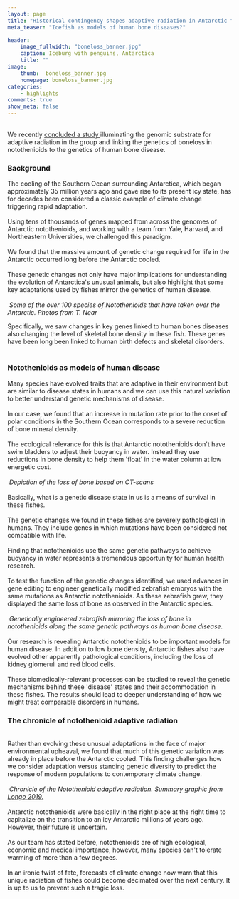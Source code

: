 ```yaml
---
layout: page
title: "Historical contingency shapes adaptive radiation in Antarctic fishes"
meta_teaser: "Icefish as models of human bone diseases?"

header:
    image_fullwidth: "boneloss_banner.jpg"
    caption: Iceburg with penguins, Antarctica
    title: ""
image:
    thumb:  boneloss_banner.jpg
    homepage: boneloss_banner.jpg
categories:
    - highlights
comments: true
show_meta: false
---
```

 
<br> We recently <a href="http://carolinafishes.github.io/images/Daane_et_al2019.pdf"> <en>concluded a study </en></a> illuminating the genomic substrate for adaptive radiation in the group and linking the genetics of boneloss in notothenioids to the genetics of human bone disease. 

<h3>Background</h3>
The cooling of the Southern Ocean surrounding Antarctica, which began approximately 35 million years ago and gave rise to its present icy state, has for decades been considered a classic example of climate change triggering rapid adaptation.
<br>
<br>
Using tens of thousands of genes mapped from across the genomes of Antarctic notothenioids, and working with a team from Yale, Harvard, and Northeastern Universities, we challenged this paradigm. 
<br>
<br>
We found that the massive amount of genetic change required for life in the Antarctic occurred long before the Antarctic cooled.
<br>
<br>
These genetic changes not only have major implications for understanding the evolution of Antarctica's unusual animals, but also highlight that some key adaptations used by fishes mirror the genetics of human  disease.
<br>
<br>
<img class="b30" src="http://carolinafishes.github.io/images/Boneloss4.png" alt=""><em> Some of the over 100 species of Notothenioids that have taken over the Antarctic. Photos from T. Near </em>

Specifically, we saw changes in key genes linked to human bones diseases also changing the level of skeletal bone density in these fish. These genes have been long been linked to human birth defects and skeletal disorders.
<br>
<br>
<h3>Notothenioids as models of human disease</h3>
Many species have evolved traits that are adaptive in their environment but are similar to disease states in humans and we can use this natural variation to better understand genetic mechanisms of disease.
<br>
<br>
In our case, we found that an increase in mutation rate prior to the onset of polar conditions in the Southern Ocean corresponds to a severe reduction of bone mineral density.
<br>
<br>
The ecological relevance for this is that Antarctic notothenioids don't have swim bladders to adjust their buoyancy in water. Instead they use reductions in bone density to help them 'float' in the water column at low energetic cost.
<br>
<br>
<img class="b30" src="http://carolinafishes.github.io/images/boneloss2.png" alt=""><em> Depiction of the loss of bone based on CT-scans </em>
<br>
<br>
Basically, what is a genetic disease state in us is a means of survival in these fishes.
<br>
<br>
The genetic changes we found in these fishes are severely pathological in humans. They include genes in which mutations have been considered not compatible with life. 
<br>
<br>
Finding that notothenioids use the same genetic pathways to achieve buoyancy in water represents a tremendous opportunity for human health research.
<br>
<br>
To test the function of the genetic changes identified, we used advances in gene editing to engineer genetically modified zebrafish embryos with the same mutations as Antarctic notothenioids. As these zebrafish grew, they displayed the same loss of bone as observed in the Antarctic species.
<br>
<br>
<img class="b30" src="http://carolinafishes.github.io/images/boneloss3.png" alt=""><em> Genetically engineered zebrafish mirroring the loss of bone in notothenioids along the same genetic pathways as human bone disease. </em>
<br>
<br>
Our research is revealing Antarctic notothenioids to be important models for human disease. In addition to low bone density, Antarctic fishes also have evolved other apparently pathological conditions, including the loss of kidney glomeruli and red blood cells.
<br>
<br>
These biomedically-relevant processes can be studied to reveal the genetic mechanisms behind these 'disease' states and their accommodation in these fishes. The results should lead to deeper understanding of how we might treat comparable disorders in humans.
<br>
<h3>The chronicle of notothenioid adaptive radiation</h3>
<br>
Rather than evolving these unusual adaptations in the face of major environmental upheaval, we found that much of this genetic variation was already in place before the Antarctic cooled. This finding challenges how we consider adaptation versus standing genetic diversity to predict the response of modern populations to contemporary climate change.
<br>
<br>
<img class="b30" src="http://carolinafishes.github.io/images/Boneloss_1.png" alt=""><em> Chronicle of the Notothenioid adaptive radiation. Summary graphic from <a href="https://www.nature.com/articles/s41559-019-0915-1"> <en>Longo 2019.</en></a></em>
<br>
<br>
Antarctic notothenioids were basically in the right place at the right time to capitalize on the transition to an icy Antarctic millions of years ago. However, their future is uncertain.
<br>
<br>
As our team has stated before, notothenioids are of high ecological, economic and medical importance, however, many species can't tolerate warming of more than a few degrees.
<br>
<br>
In an ironic twist of fate, forecasts of climate change now warn that this unique radiation of fishes could become decimated over the next century. It is up to us to prevent such a tragic loss.





